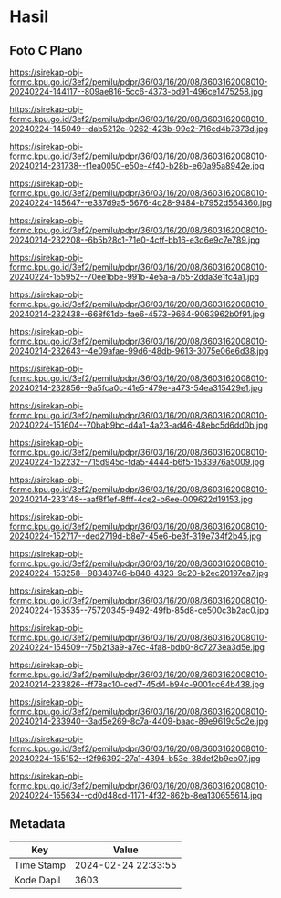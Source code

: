 # Hasil

## Foto C Plano

https://sirekap-obj-formc.kpu.go.id/3ef2/pemilu/pdpr/36/03/16/20/08/3603162008010-20240224-144117--809ae816-5cc6-4373-bd91-496ce1475258.jpg

https://sirekap-obj-formc.kpu.go.id/3ef2/pemilu/pdpr/36/03/16/20/08/3603162008010-20240224-145049--dab5212e-0262-423b-99c2-716cd4b7373d.jpg

https://sirekap-obj-formc.kpu.go.id/3ef2/pemilu/pdpr/36/03/16/20/08/3603162008010-20240214-231738--f1ea0050-e50e-4f40-b28b-e60a95a8942e.jpg

https://sirekap-obj-formc.kpu.go.id/3ef2/pemilu/pdpr/36/03/16/20/08/3603162008010-20240224-145647--e337d9a5-5676-4d28-9484-b7952d564360.jpg

https://sirekap-obj-formc.kpu.go.id/3ef2/pemilu/pdpr/36/03/16/20/08/3603162008010-20240214-232208--6b5b28c1-71e0-4cff-bb16-e3d6e9c7e789.jpg

https://sirekap-obj-formc.kpu.go.id/3ef2/pemilu/pdpr/36/03/16/20/08/3603162008010-20240224-155952--70ee1bbe-991b-4e5a-a7b5-2dda3e1fc4a1.jpg

https://sirekap-obj-formc.kpu.go.id/3ef2/pemilu/pdpr/36/03/16/20/08/3603162008010-20240214-232438--668f61db-fae6-4573-9664-9063962b0f91.jpg

https://sirekap-obj-formc.kpu.go.id/3ef2/pemilu/pdpr/36/03/16/20/08/3603162008010-20240214-232643--4e09afae-99d6-48db-9613-3075e06e6d38.jpg

https://sirekap-obj-formc.kpu.go.id/3ef2/pemilu/pdpr/36/03/16/20/08/3603162008010-20240214-232856--9a5fca0c-41e5-479e-a473-54ea315429e1.jpg

https://sirekap-obj-formc.kpu.go.id/3ef2/pemilu/pdpr/36/03/16/20/08/3603162008010-20240224-151604--70bab9bc-d4a1-4a23-ad46-48ebc5d6dd0b.jpg

https://sirekap-obj-formc.kpu.go.id/3ef2/pemilu/pdpr/36/03/16/20/08/3603162008010-20240224-152232--715d945c-fda5-4444-b6f5-1533976a5009.jpg

https://sirekap-obj-formc.kpu.go.id/3ef2/pemilu/pdpr/36/03/16/20/08/3603162008010-20240214-233148--aaf8f1ef-8fff-4ce2-b6ee-009622d19153.jpg

https://sirekap-obj-formc.kpu.go.id/3ef2/pemilu/pdpr/36/03/16/20/08/3603162008010-20240224-152717--ded2719d-b8e7-45e6-be3f-319e734f2b45.jpg

https://sirekap-obj-formc.kpu.go.id/3ef2/pemilu/pdpr/36/03/16/20/08/3603162008010-20240224-153258--98348746-b848-4323-9c20-b2ec20197ea7.jpg

https://sirekap-obj-formc.kpu.go.id/3ef2/pemilu/pdpr/36/03/16/20/08/3603162008010-20240224-153535--75720345-9492-49fb-85d8-ce500c3b2ac0.jpg

https://sirekap-obj-formc.kpu.go.id/3ef2/pemilu/pdpr/36/03/16/20/08/3603162008010-20240224-154509--75b2f3a9-a7ec-4fa8-bdb0-8c7273ea3d5e.jpg

https://sirekap-obj-formc.kpu.go.id/3ef2/pemilu/pdpr/36/03/16/20/08/3603162008010-20240214-233826--ff78ac10-ced7-45d4-b94c-9001cc64b438.jpg

https://sirekap-obj-formc.kpu.go.id/3ef2/pemilu/pdpr/36/03/16/20/08/3603162008010-20240214-233940--3ad5e269-8c7a-4409-baac-89e9619c5c2e.jpg

https://sirekap-obj-formc.kpu.go.id/3ef2/pemilu/pdpr/36/03/16/20/08/3603162008010-20240224-155152--f2f96392-27a1-4394-b53e-38def2b9eb07.jpg

https://sirekap-obj-formc.kpu.go.id/3ef2/pemilu/pdpr/36/03/16/20/08/3603162008010-20240224-155634--cd0d48cd-1171-4f32-862b-8ea130655614.jpg


## Metadata

| Key        | Value               |
| ---------- | ------------------- |
| Time Stamp | 2024-02-24 22:33:55 |
| Kode Dapil | 3603                |



